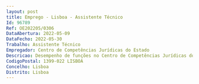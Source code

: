 ```yaml
--- 
layout: post
title: Emprego - Lisboa - Assistente Técnico
Id: 96789
Ref: OE202205/0306
DataAbertura: 2022-05-09
DataFecho: 2022-05-30
Trabalho: Assistente Técnico
Empregador: Centro de Competências Jurídicas do Estado
Descricao: Desempenho de funções no Centro de Competências Jurídicas do Estado  JurisAPP (Decreto Lei n.º 149 2017, de 6 12), para o apoio à gestão processual.
CodigoPostal: 1399-022 LISBOA
Concelho: Lisboa
Distrito: Lisboa
--- 
```

